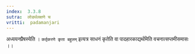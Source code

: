 ```yaml
---
index:  3.3.8
sutra:  लोडर्थलक्षणे च
vritti:  padamanjari
---
```


अध्ययनप्रैषस्येति । `कर्तृकरणे कृता बहुलम्` इत्यत्र साधनं कृतेति वा पादहारकाद्यर्थमिति वचनात्सप्तमीसमासः ।।
